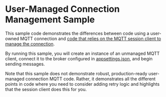 # User-Managed Connection Management Sample

This sample code demonstrates the differences between code using a user-owned MQTT connection and [code that relies on the MQTT session client to manage the connection](../SessionClientConnectionManagementSample/).

By running this sample, you will create an instance of an unmanaged MQTT client, connect it to the broker configured in [appsettings.json](./appsettings.json), and begin sending messages.

Note that this sample does not demonstrate robust, production-ready user-managed connection MQTT code. Rather, it demonstrates all the different points in code where you need to consider adding retry logic and highlights that the session client does this for you.